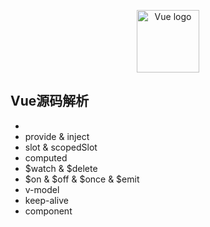 <p align="center"><a href="https://vuejs.org" target="_blank" rel="noopener noreferrer"><img width="100" src="https://vuejs.org/images/logo.png" alt="Vue logo"></a></p>

## Vue源码解析
 - 
 - provide & inject
 - slot & scopedSlot
 - computed
 - $watch & $delete
 - $on & $off & $once & $emit
 - v-model
 - keep-alive
 - component
